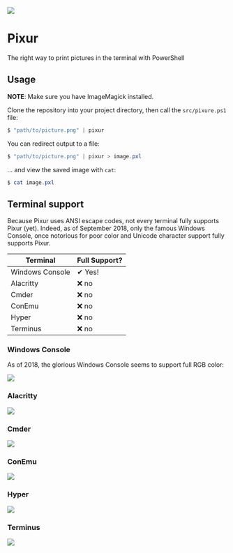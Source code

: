 
![](https://raw.githubusercontent.com/lptstr/lptstr-images/master/screenshots/projects/pixur/propoganda.JPG)
# Pixur
The right way to print pictures in the terminal with PowerShell

## Usage
**NOTE**: Make sure you have ImageMagick installed.

Clone the repository into your project directory, then call the `src/pixure.ps1` file:
```powershell
$ "path/to/picture.png" | pixur
```

You can redirect output to a file:

```powershell
$ "path/to/picture.png" | pixur > image.pxl
```
... and view the saved image with `cat`:

```powershell
$ cat image.pxl
```
## Terminal support
Because Pixur uses ANSI escape codes, not every terminal fully supports Pixur (yet). Indeed, as of September 2018, only the famous Windows Console, once notorious for poor color and Unicode character support fully supports Pixur.

|Terminal|Full Support?|
|--------|---------|
|Windows Console|  ✔ Yes! |
|Alacritty|  ❌ no |
|Cmder|  ❌ no |
|ConEmu|  ❌ no |
|Hyper|  ❌ no |
|Terminus|  ❌ no |

### Windows Console
As of 2018, the glorious Windows Console seems to support full RGB color:

![](https://raw.githubusercontent.com/lptstr/lptstr-images/master/screenshots/projects/pixur/conhost_win10.JPG)

### Alacritty

![](https://raw.githubusercontent.com/lptstr/lptstr-images/master/screenshots/projects/pixur/alacritty.JPG)

### Cmder

![](https://raw.githubusercontent.com/lptstr/lptstr-images/master/screenshots/projects/pixur/cmder.JPG)

### ConEmu

![](https://raw.githubusercontent.com/lptstr/lptstr-images/master/screenshots/projects/pixur/conemu.JPG)

### Hyper

![](https://raw.githubusercontent.com/lptstr/lptstr-images/master/screenshots/projects/pixur/hyper.JPG)

### Terminus

![](https://raw.githubusercontent.com/lptstr/lptstr-images/master/screenshots/projects/pixur/terminus.JPG)
